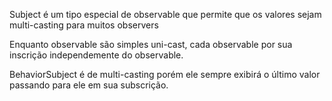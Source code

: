 Subject é um tipo especial de observable que permite que os valores sejam multi-casting para muitos observers

Enquanto observable são simples uni-cast, cada observable por sua inscrição independemente do observable.

BehaviorSubject é de multi-casting porém ele sempre exibirá o último valor passando
para ele em sua subscrição.
